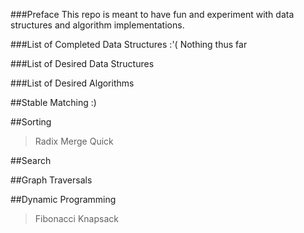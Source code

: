 ###Preface
This repo is meant to have fun and experiment with data structures and algorithm implementations. 


###List of Completed Data Structures
:'( Nothing thus far

###List of Desired Data Structures
> 
>
>

###List of Desired Algorithms

##Stable Matching
:)

##Sorting
> Radix
> Merge
> Quick

##Search

##Graph Traversals

##Dynamic Programming
> Fibonacci
> Knapsack
